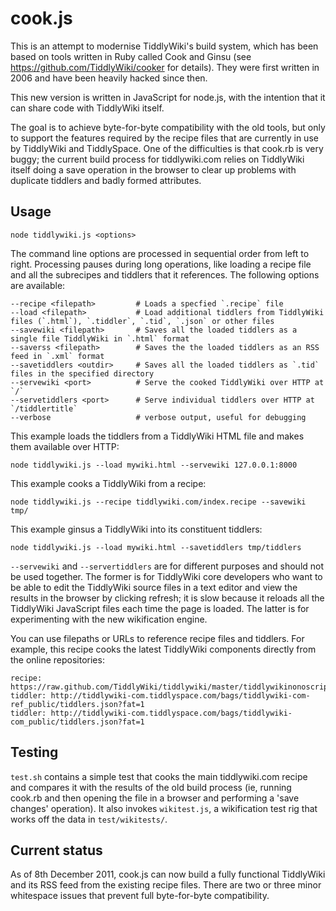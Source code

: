 # cook.js

This is an attempt to modernise TiddlyWiki's build system, which has been based on tools written in Ruby called Cook and Ginsu (see https://github.com/TiddlyWiki/cooker for details). They were first written in 2006 and have been heavily hacked since then.

This new version is written in JavaScript for node.js, with the intention that it can share code with TiddlyWiki itself.

The goal is to achieve byte-for-byte compatibility with the old tools, but only to support the features required by the recipe files that are currently in use by TiddlyWiki and TiddlySpace. One of the difficulties is that cook.rb is very buggy; the current build process for tiddlywiki.com relies on TiddlyWiki itself doing a save operation in the browser to clear up problems with duplicate tiddlers and badly formed attributes.

## Usage

	node tiddlywiki.js <options>

The command line options are processed in sequential order from left to right. Processing pauses during long operations, like loading a recipe file and all the subrecipes and tiddlers that it references. The following options are available:

	--recipe <filepath>			# Loads a specfied `.recipe` file
	--load <filepath>			# Load additional tiddlers from TiddlyWiki files (`.html`), `.tiddler`, `.tid`, `.json` or other files
	--savewiki <filepath>		# Saves all the loaded tiddlers as a single file TiddlyWiki in `.html` format
	--saverss <filepath> 		# Saves the the loaded tiddlers as an RSS feed in `.xml` format
	--savetiddlers <outdir>		# Saves all the loaded tiddlers as `.tid` files in the specified directory
	--servewiki <port>			# Serve the cooked TiddlyWiki over HTTP at `/`
	--servetiddlers <port>		# Serve individual tiddlers over HTTP at `/tiddlertitle`
	--verbose 					# verbose output, useful for debugging

This example loads the tiddlers from a TiddlyWiki HTML file and makes them available over HTTP:

	node tiddlywiki.js --load mywiki.html --servewiki 127.0.0.1:8000

This example cooks a TiddlyWiki from a recipe:

	node tiddlywiki.js --recipe tiddlywiki.com/index.recipe --savewiki tmp/

This example ginsus a TiddlyWiki into its constituent tiddlers:

	node tiddlywiki.js --load mywiki.html --savetiddlers tmp/tiddlers

`--servewiki` and `--servertiddlers` are for different purposes and should not be used together. The former is for TiddlyWiki core developers who want to be able to edit the TiddlyWiki source files in a text editor and view the results in the browser by clicking refresh; it is slow because it reloads all the TiddlyWiki JavaScript files each time the page is loaded. The latter is for experimenting with the new wikification engine.

You can use filepaths or URLs to reference recipe files and tiddlers. For example, this recipe cooks the latest TiddlyWiki components directly from the online repositories:

	recipe: https://raw.github.com/TiddlyWiki/tiddlywiki/master/tiddlywikinonoscript.html.recipe
	tiddler: http://tiddlywiki-com.tiddlyspace.com/bags/tiddlywiki-com-ref_public/tiddlers.json?fat=1
	tiddler: http://tiddlywiki-com.tiddlyspace.com/bags/tiddlywiki-com_public/tiddlers.json?fat=1

## Testing

`test.sh` contains a simple test that cooks the main tiddlywiki.com recipe and compares it with the results of the old build process (ie, running cook.rb and then opening the file in a browser and performing a 'save changes' operation). It also invokes `wikitest.js`, a wikification test rig that works off the data in `test/wikitests/`.

## Current status

As of 8th December 2011, cook.js can now build a fully functional TiddlyWiki and its RSS feed from the existing recipe files. There are two or three minor whitespace issues that prevent full byte-for-byte compatibility.
